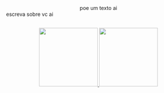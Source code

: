 <div align="center">
  poe um texto ai
</div>

<div> 
  escreva sobre vc ai 
</div>

##

<div align="center">
  <a href="https://github.com/Aline1002">
  <img height="160em" src="https://github-readme-stats.vercel.app/api?username=Aline1002&show_icons=true&theme=tokyonight&include_all_commits=true&count_private=true"/>
    
  <img height="160em" src="https://github-readme-stats.vercel.app/api/top-langs/?username=Aline1002&layout=compact&langs_count=7&theme=tokyonight"/>
</div>
